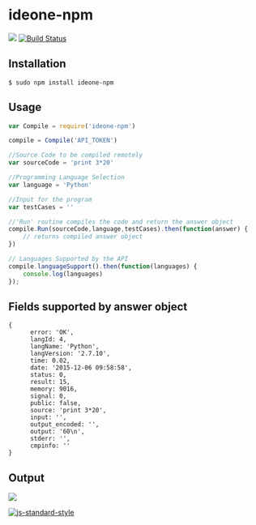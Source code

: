 # ideone-npm

[![](https://nodei.co/npm/ideone-npm.png?downloads=true)](https://nodei.co/npm/ideone-npm/)
[![Build Status](https://travis-ci.org/saru95/ideone-npm.svg?branch=master)](https://travis-ci.org/saru95/ideone-npm)

## Installation
```
$ sudo npm install ideone-npm
```

## Usage

```js
var Compile = require('ideone-npm')

compile = Compile('API_TOKEN')

//Source Code to be compiled remotely
var sourceCode = 'print 3*20' 

//Programming Language Selection
var language = 'Python' 

//Input for the program
var testCases = ''

//'Run' routine compiles the code and return the answer object
compile.Run(sourceCode,language,testCases).then(function(answer) {
	// returns compiled answer object	
}) 

// Languages Supported by the API
compile.languageSupport().then(function(languages) {
	console.log(languages)
});

```

## Fields supported by answer object

```
{ 
	  error: 'OK',
	  langId: 4,
	  langName: 'Python',
	  langVersion: '2.7.10',
	  time: 0.02,
	  date: '2015-12-06 09:58:58',
	  status: 0,
	  result: 15,
	  memory: 9016,
	  signal: 0,
	  public: false,
	  source: 'print 3*20',
	  input: '',
	  output_encoded: '',
	  output: '60\n',
	  stderr: '',
	  cmpinfo: '' 
}

```

## Output
![](http://i57.tinypic.com/331oscw.jpg)

[![js-standard-style](https://cdn.rawgit.com/feross/standard/master/badge.svg)](https://github.com/feross/standard)
